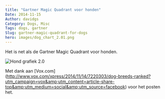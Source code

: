 ```yaml
---
title: "Gartner Magic Quadrant voor honden"
Date: 2014-11-15
Author: davidgs
Category: Dogs, Misc
Tags: dogs, gartner
Slug: gartner-magic-quadrant-for-dogs
hero: images/dog_chart_2.01.png
---
```


Het is net als de Gartner Magic Quadrant voor honden.

![Hond grafiek 2.0](/posts/category/dogs/images/dog_chart_2.01.png "dog_chart_2.0.png")

Met dank aan [Vox.com] (http://www.vox.com/xpress/2014/11/14/7220303/dog-breeds-ranked?utm_campaign=vox&amp;utm_content=article-share-top&amp;utm_medium=social&amp;utm_source=facebook) voor het posten het.
